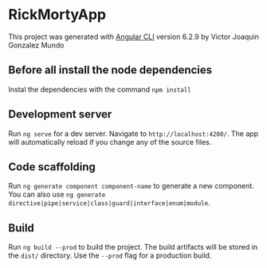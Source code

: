 

# RickMortyApp

This project was generated with [Angular CLI](https://github.com/angular/angular-cli) version 6.2.9 by Victor Joaquin Gonzalez Mundo

## Before all install the node dependencies 

Instal the dependencies with the command `npm install`

## Development server

Run `ng serve` for a dev server. Navigate to `http://localhost:4200/`. The app will automatically reload if you change any of the source files.

## Code scaffolding

Run `ng generate component component-name` to generate a new component. You can also use `ng generate directive|pipe|service|class|guard|interface|enum|module`.

## Build

Run `ng build --prod` to build the project. The build artifacts will be stored in the `dist/` directory. Use the `--prod` flag for a production build.




